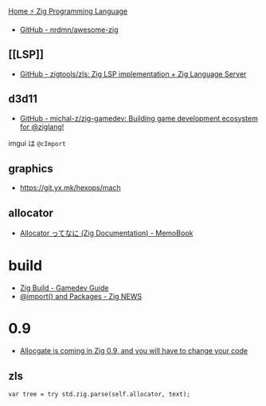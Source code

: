 [Home ⚡ Zig Programming Language](https://ziglang.org/)

- [GitHub - nrdmn/awesome-zig](https://github.com/nrdmn/awesome-zig)

## [[LSP]]
- [GitHub - zigtools/zls: Zig LSP implementation + Zig Language Server](https://github.com/zigtools/zls)

## d3d11
- [GitHub - michal-z/zig-gamedev: Building game development ecosystem for @ziglang!](https://github.com/michal-z/zig-gamedev)

imgui は `@cImport`

## graphics

- <https://git.yx.mk/hexops/mach>

## allocator
- [Allocator ってなに (Zig Documentation) - MemoBook](https://scrapbox.io/tamago324vim/Allocator_%E3%81%A3%E3%81%A6%E3%81%AA%E3%81%AB_(Zig_Documentation))

# build
- [Zig Build - Gamedev Guide](https://ikrima.dev/dev-notes/zig/zig-build/)
- [@import() and Packages - Zig NEWS](https://zig.news/mattnite/import-and-packages-23mb)


# 0.9
- [Allocgate is coming in Zig 0.9, and you will have to change your code](https://pithlessly.github.io/allocgate.html)


## zls

```zig
var tree = try std.zig.parse(self.allocator, text);
```
